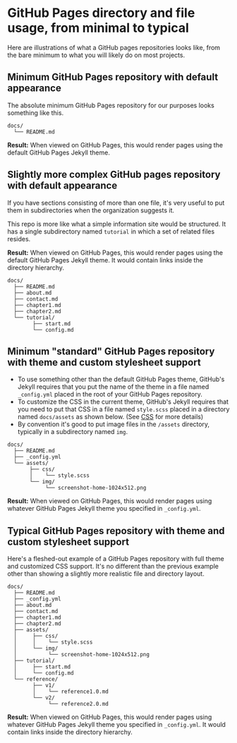 # GitHub Pages directory and file usage, from minimal to typical

Here are illustrations of what a GitHub pages repositories looks like, from
the bare minimum to what you will likely do on most projects.

## Minimum GitHub Pages repository with default appearance

The absolute minimum GitHub Pages repository for our purposes looks something like this.

```
docs/
  └── README.md
```

**Result:** When viewed on GitHub Pages, this would render pages using the default GitHub Pages Jekyll theme.

## Slightly more complex GitHub pages repository with default appearance

If you have sections consisting of more than one file, it's very 
useful to put them in subdirectories when the organization suggests it.

This repo is more like what a simple information site would be 
structured. It has a single subdirectory named `tutorial` in which a set of
related files resides.

**Result:** When viewed on GitHub Pages, this would render pages using the default GitHub Pages Jekyll theme.
It would contain links inside the directory hierarchy.

```
docs/
  ├── README.md
  ├── about.md
  ├── contact.md
  ├── chapter1.md
  ├── chapter2.md
  └── tutorial/
        ├── start.md
        └── config.md
```

## Minimum "standard" GitHub Pages repository with theme and custom stylesheet support

* To use something other than the default GitHub Pages theme, GitHub's Jekyll requires that you put the name of the theme
in a file named `_config.yml` placed in the root of your GitHub Pages repository. 
* To customize the CSS in the current theme,  GitHub's Jekyll requires that you need to put that CSS in a file named `style.scss` 
placed in a directory named `docs/assets` as shown below. (See [CSS](customizing-github-pages-css.md#css) for more details)
* By convention it's good to put image files in the `/assets` directory, typically in a subdirectory named `img`.

```
docs/
  ├── README.md
  ├── _config.yml
  └── assets/
       ├── css/
       │    └── style.scss
       └── img/
            └── screenshot-home-1024x512.png
```

**Result:** When viewed on GitHub Pages, this would render pages using whatever GitHub Pages Jekyll theme you specified in 
`_config.yml`.

## Typical GitHub Pages repository with theme and custom stylesheet support

Here's a fleshed-out example of a GitHub Pages repository with full theme and customized CSS support.
It's no different than the previous example other than showing a slightly more realistic file and
directory layout.

```
docs/
  ├── README.md
  ├── _config.yml
  ├── about.md
  ├── contact.md
  ├── chapter1.md
  ├── chapter2.md
  ├── assets/
  │     ├── css/
  │     │    └── style.scss
  │     └── img/
  │          └── screenshot-home-1024x512.png
  ├── tutorial/
  │     ├── start.md
  │     └── config.md
  └── reference/
        ├── v1/
        │    └── reference1.0.md
        └── v2/
             └── reference2.0.md
```
**Result:** When viewed on GitHub Pages, this would render pages using whatever GitHub Pages Jekyll theme you specified in 
`_config.yml`. It would contain links inside the directory hierarchy.
